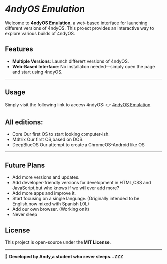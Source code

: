 # *4ndyOS Emulation*

Welcome to **4ndyOS Emulation**, a web-based interface for launching different versions of 4ndyOS. This project provides an interactive way to explore various builds of 4ndyOS.
## Features
- **Multiple Versions**: Launch different versions of 4ndyOS.
- **Web-Based Interface**: No installation needed—simply open the page and start using 4ndyOS.
---

## Usage
Simply visit the following link to access 4ndyOS:
👉 [4ndyOS Emulation](https://andy64lol.github.io/4ndyOS.github.io/index.html)

## All editions:
- Core
Our first OS to start looking computer-ish.
- M4trix
Our first OS,based on DOS.
- DeepBlueOS
Our attempt to create a ChromeOS-Android like OS
---

## Future Plans
- Add more versions and updates.
- Add developer-friendly versions for development in HTML,CSS and JavaScript,but who knows if we will ever add more?
- Add more apps and improve it.
- Start focusing on a single language. (Originally intended to be English,now mixed with Spanish LOL)
- Add our own browser. (Working on it)
- Never sleep


## License
This project is open-source under the **MIT License**.

---

🚀 **Developed by Andy,a student who never sleeps...ZZZ**

